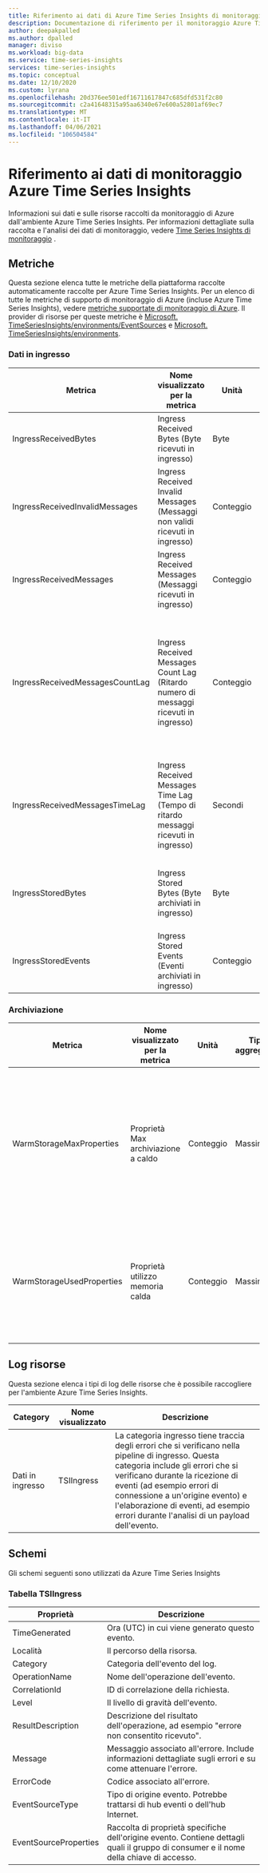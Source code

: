 ```yaml
---
title: Riferimento ai dati di Azure Time Series Insights di monitoraggio | Microsoft Docs
description: Documentazione di riferimento per il monitoraggio Azure Time Series Insights.
author: deepakpalled
ms.author: dpalled
manager: diviso
ms.workload: big-data
ms.service: time-series-insights
services: time-series-insights
ms.topic: conceptual
ms.date: 12/10/2020
ms.custom: lyrana
ms.openlocfilehash: 20d376ee501edf16711617847c685dfd531f2c80
ms.sourcegitcommit: c2a41648315a95aa6340e67e600a52801af69ec7
ms.translationtype: MT
ms.contentlocale: it-IT
ms.lasthandoff: 04/06/2021
ms.locfileid: "106504584"
---
```

# <a name="monitoring-azure-time-series-insights-data-reference"></a>Riferimento ai dati di monitoraggio Azure Time Series Insights

Informazioni sui dati e sulle risorse raccolti da monitoraggio di Azure dall'ambiente Azure Time Series Insights. Per informazioni dettagliate sulla raccolta e l'analisi dei dati di monitoraggio, vedere [Time Series Insights di monitoraggio]( ./how-to-monitor-tsi.md) .

## <a name="metrics"></a>Metriche

Questa sezione elenca tutte le metriche della piattaforma raccolte automaticamente raccolte per Azure Time Series Insights. Per un elenco di tutte le metriche di supporto di monitoraggio di Azure (incluse Azure Time Series Insights), vedere [metriche supportate di monitoraggio di Azure](../azure-monitor/essentials/metrics-supported.md).
Il provider di risorse per queste metriche è [Microsoft. TimeSeriesInsights/environments/EventSources](../azure-monitor/essentials/metrics-supported.md#microsofttimeseriesinsightsenvironmentseventsources) e [Microsoft. TimeSeriesInsights/environments](../azure-monitor/essentials/metrics-supported.md#microsofttimeseriesinsightsenvironments).


### <a name="ingress"></a>Dati in ingresso

|Metrica|Nome visualizzato per la metrica|Unità|Tipo di aggregazione|Descrizione|
|---|---|---|---|---|
|IngressReceivedBytes|Ingress Received Bytes (Byte ricevuti in ingresso)|Byte|Totale|Numero di byte letti dall'origine eventi|
|IngressReceivedInvalidMessages|Ingress Received Invalid Messages (Messaggi non validi ricevuti in ingresso)|Conteggio|Totale|Numero di messaggi non validi letti dall'origine eventi|
|IngressReceivedMessages|Ingress Received Messages (Messaggi ricevuti in ingresso)|Conteggio|Totale|Numero messaggi letti dall'origine eventi|
|IngressReceivedMessagesCountLag|Ingress Received Messages Count Lag (Ritardo numero di messaggi ricevuti in ingresso)|Conteggio|Media|Differenza tra il numero di sequenza dell'ultimo messaggio accodato nella partizione di origine eventi e il numero di sequenza dei messaggi elaborati in ingresso|
|IngressReceivedMessagesTimeLag|Ingress Received Messages Time Lag (Tempo di ritardo messaggi ricevuti in ingresso)|Secondi|Massimo|Differenza tra l'ora in cui il messaggio viene accodato nell'origine eventi e l'ora di elaborazione in ingresso.|
|IngressStoredBytes|Ingress Stored Bytes (Byte archiviati in ingresso)|Byte|Totale|Dimensioni totali degli eventi elaborati correttamente e disponibili per le query|
|IngressStoredEvents|Ingress Stored Events (Eventi archiviati in ingresso)|Conteggio|Totale|Numero degli eventi flat elaborati correttamente e disponibili per le query|

### <a name="storage"></a>Archiviazione

|Metrica|Nome visualizzato per la metrica|Unità|Tipo di aggregazione|Descrizione|
|---|---|---|---|---|
|WarmStorageMaxProperties|Proprietà Max archiviazione a caldo|Conteggio|Massimo|Numero massimo di proprietà usate consentite dall'ambiente per lo SKU S1/S2 e numero massimo di proprietà consentite da warm Store per lo SKU PAYG|
|WarmStorageUsedProperties|Proprietà utilizzo memoria calda |Conteggio|Massimo|Numero di proprietà usate dall'ambiente per lo SKU S1/S2 e il numero di proprietà usate da warm Store per lo SKU PAYG|

## <a name="resource-logs"></a>Log risorse

Questa sezione elenca i tipi di log delle risorse che è possibile raccogliere per l'ambiente Azure Time Series Insights.

| Category | Nome visualizzato | Descrizione |
|----- |----- |----- |
| Dati in ingresso | TSIIngress | La categoria ingresso tiene traccia degli errori che si verificano nella pipeline di ingresso. Questa categoria include gli errori che si verificano durante la ricezione di eventi (ad esempio errori di connessione a un'origine evento) e l'elaborazione di eventi, ad esempio errori durante l'analisi di un payload dell'evento. |

## <a name="schemas"></a>Schemi
Gli schemi seguenti sono utilizzati da Azure Time Series Insights

### <a name="tsiingress-table"></a>Tabella TSIIngress

| Proprietà | Descrizione |
|----- |----- |
| TimeGenerated | Ora (UTC) in cui viene generato questo evento. |
| Località | Il percorso della risorsa. |
| Category | Categoria dell'evento del log. |
| OperationName | Nome dell'operazione dell'evento. |
| CorrelationId | ID di correlazione della richiesta. |
| Level | Il livello di gravità dell'evento. |
| ResultDescription | Descrizione del risultato dell'operazione, ad esempio "errore non consentito ricevuto". |
| Message | Messaggio associato all'errore. Include informazioni dettagliate sugli errori e su come attenuare l'errore. |
| ErrorCode | Codice associato all'errore. |
| EventSourceType | Tipo di origine evento. Potrebbe trattarsi di hub eventi o dell'hub Internet. |
| EventSourceProperties | Raccolta di proprietà specifiche dell'origine evento. Contiene dettagli quali il gruppo di consumer e il nome della chiave di accesso. |
